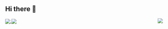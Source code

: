 ## Hi there 👋

<a href="https://github.com/TuanKietTran">
  <img align="center" src="https://github-readme-stats.vercel.app/api/top-langs/?username=TuanKietTran&layout=compact&theme=transparent" />
</a>
<a href="https://github.com/TuanKietTran">
  <img align="center" src="https://github-readme-stats.vercel.app/api?username=TuanKietTran&show_icons=true&theme=transparent&hide_title&hide=stars" />
</a>
<img align="right" src="https://i.pinimg.com/736x/8a/7a/6f/8a7a6f5a478454ade0e59dd01611fe14.jpg"  />
